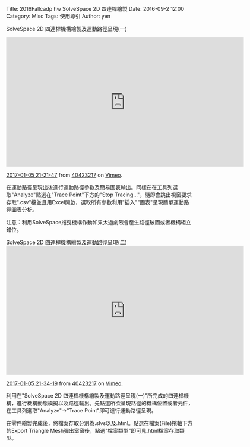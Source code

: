Title: 2016Fallcadp hw SolveSpace 2D 四連桿繪製
Date: 2016-09-2 12:00
Category: Misc
Tags: 使用導引
Author: yen



<!-- PELICAN_END_SUMMARY -->

SolveSpace 2D 四連桿機構繪製及運動路徑呈現(一)
<iframe src="https://player.vimeo.com/video/198291323" width="640" height="347" frameborder="0" webkitallowfullscreen mozallowfullscreen allowfullscreen></iframe> <p><a href="https://vimeo.com/198291323">2017-01-05 21-21-47</a> from <a href="https://vimeo.com/user61170413">40423217</a> on <a href="https://vimeo.com">Vimeo</a>.</p>
<p> 
在運動路徑呈現出後進行運動路徑參數及簡易圖表輸出。同樣在在工具列選取"Analyze"點選在"Trace Point"下方的"Stop Tracing..."，隨即會跳出視窗要求存取".csv"檔並且用Excel開啟，選取所有參數利用"插入""圖表"呈現簡單運動路徑圖表分析。
<p> 
<p>
 注意：利用SolveSpace拖曳機構作動如果太過劇烈會產生路徑破圖或者機構組立錯位。
<p>
SolveSpace 2D 四連桿機構繪製及運動路徑呈現(二)
<iframe src="https://player.vimeo.com/video/198291332" width="640" height="347" frameborder="0" webkitallowfullscreen mozallowfullscreen allowfullscreen></iframe> <p><a href="https://vimeo.com/198291332">2017-01-05 21-34-19</a> from <a href="https://vimeo.com/user61170413">40423217</a> on <a href="https://vimeo.com">Vimeo</a>.</p>
<p>
利用在"SolveSpace 2D 四連桿機構繪製及運動路徑呈現(一)"所完成的四連桿機構，進行機構動態模擬以及路徑輸出。先點選所欲呈現路徑的機構位置或者元件，在工具列選取"Analyze"→"Trace Point"即可進行運動路徑呈現。
<p>
<p>
在零件繪製完成後，將檔案存取分別為.slvs以及.html。點選在檔案(File)捲軸下方的Export Triangle Mesh彈出室窗後，點選"檔案類型"即可見.html檔案存取類型。
<p>
